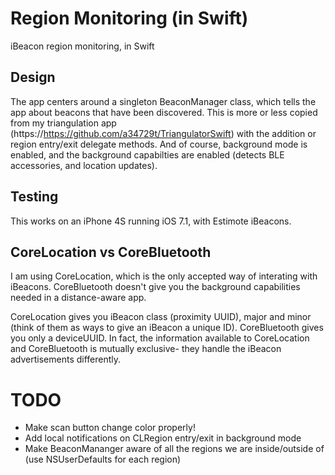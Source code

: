 Region Monitoring (in Swift)
=====================

iBeacon region monitoring, in Swift

## Design

The app centers around a singleton BeaconManager class, which tells the app about beacons that have been discovered. This is more or less copied from my triangulation app (https://https://github.com/a34729t/TriangulatorSwift) with the addition or region entry/exit delegate methods. And of course, background mode is enabled, and the background capabilties are enabled (detects BLE accessories, and location updates).

## Testing

This works on an iPhone 4S running iOS 7.1, with Estimote iBeacons.

## CoreLocation vs CoreBluetooth

I am using CoreLocation, which is the only accepted way of interating with iBeacons. CoreBluetooth doesn't give you the background capabilities needed in a distance-aware app. 

CoreLocation gives you iBeacon class (proximity UUID), major and minor (think of them as ways to give an iBeacon a unique ID). CoreBluetooth gives you only a deviceUUID. In fact, the information available to CoreLocation and CoreBluetooth is  mutually exclusive- they handle the iBeacon advertisements differently.

# TODO

* Make scan button change color properly!
* Add local notifications on CLRegion entry/exit in background mode
* Make BeaconMananger aware of all the regions we are inside/outside of (use NSUserDefaults for each region)